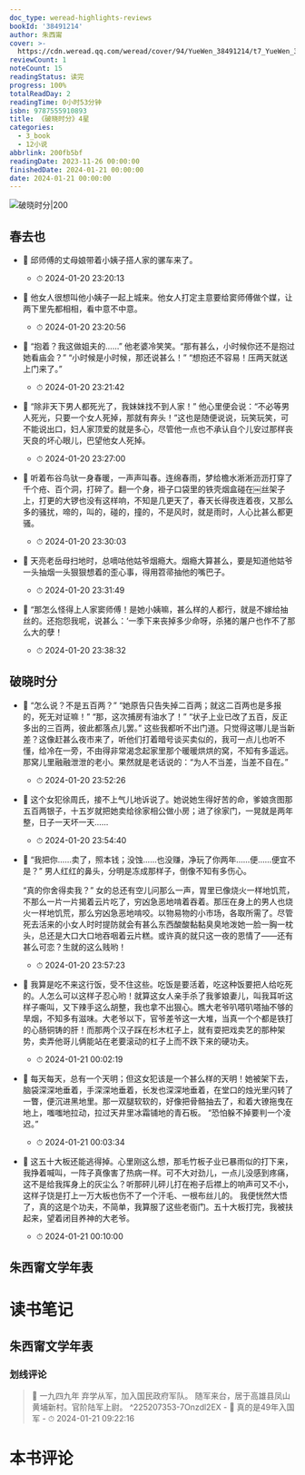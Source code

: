 ```yaml
---
doc_type: weread-highlights-reviews
bookId: '38491214'
author: 朱西甯
cover: >-
  https://cdn.weread.qq.com/weread/cover/94/YueWen_38491214/t7_YueWen_38491214.jpg
reviewCount: 1
noteCount: 15
readingStatus: 读完
progress: 100%
totalReadDay: 2
readingTime: 0小时53分钟
isbn: 9787555910893
title: 《破晓时分》4星
categories:
  - 3_book
  - 12小说
abbrlink: 200fb5bf
readingDate: 2023-11-26 00:00:00
finishedDate: 2024-01-21 00:00:00
date: 2024-01-21 00:00:00
---
```


![ 破晓时分|200](https://cdn.weread.qq.com/weread/cover/94/YueWen_38491214/t7_YueWen_38491214.jpg)


## 春去也


- 📌 邱师傅的丈母娘带着小姨子搭人家的骡车来了。 
    - ⏱ 2024-01-20 23:20:13 

- 📌 他女人很想叫他小姨子一起上城来。他女人打定主意要给窦师傅做个媒，让两下里先都相相，看中意不中意。 
    - ⏱ 2024-01-20 23:20:56 

- 📌 “抱着？我这做姐夫的……”
他老婆冷笑笑。“那有甚么，小时候你还不是抱过她看庙会？”
“小时候是小时候，那还说甚么！”
“想抱还不容易！压两天就送上门来了。” 
    - ⏱ 2024-01-20 23:21:42 

- 📌 “除非天下男人都死光了，我妹妹找不到人家！”
他心里便会说：“不必等男人死光，只要一个女人死掉，那就有奔头！”这也是随便说说，玩笑玩笑，可不能说出口，妇人家顶爱的就是多心，尽管他一点也不承认自个儿安过那样丧天良的坏心眼儿，巴望他女人死掉。 
    - ⏱ 2024-01-20 23:27:00 

- 📌 听着布谷鸟驮一身春暖，一声声叫春。连绵春雨，梦给檐水淅淅沥沥打穿了千个疮、百个洞，打碎了。翻一个身，褂子口袋里的铁壳烟盒碰在￼丝架子上，打更的大锣也没有这样响，不知是几更天了，春天长得夜连着夜，又那么多的骚扰，啼的，叫的，碰的，撞的，不是风时，就是雨时，人心比甚么都更骚。 
    - ⏱ 2024-01-20 23:30:03 

- 📌 天亮老岳母扫地时，总嘀咕他姑爷烟瘾大。烟瘾大算甚么，要是知道他姑爷一头抽烟一头狠狠想着的歪心事，得用笤帚抽他的嘴巴子。 
    - ⏱ 2024-01-20 23:31:49 

- 📌 “那怎么怪得上人家窦师傅！是她小姨嘛，甚么样的人都行，就是不嫁给抽丝的。还抱怨我呢，说甚么：‘一季下来丧掉多少命呀，杀猪的屠户也作不了那么大的孽！ 
    - ⏱ 2024-01-20 23:38:32 
## 破晓时分


- 📌 “怎么说？不是五百两？”
“她原告只告失掉二百两；就这二百两也是多报的，死无对证嘛！”
“那，这次捕房有油水了！”
“状子上业已改了五百，反正多出的三百两，彼此都落点儿罢。”
这些我都听不出门道。只觉得这哪儿是当新差？这像赶甚么夜市来了，听他们打着暗号谈买卖似的，我可一点儿也听不懂，给冷在一旁，不由得非常渴念起家里那个暖暖烘烘的窝，不知有多遥远。那窝儿里融融泄泄的老小。果然就是老话说的：“为人不当差，当差不自在。” 
    - ⏱ 2024-01-20 23:52:26 

- 📌 这个女犯徐周氏，接不上气儿地诉说了。她说她生得好苦的命，爹娘贪图那五百两银子，十五岁就把她卖给徐家相公做小房；进了徐家门，一晃就是两年整，日子一天坏一天…… 
    - ⏱ 2024-01-20 23:54:40 

- 📌 “我把你……卖了，照本钱；没蚀……也没赚，净玩了你两年……便……便宜不是？”
  男人红红的鼻头，分明是冻成那样子，倒像不知有多伤心。 

   “真的你舍得卖我？”
  女的总还有空儿问那么一声，胃里已像烧火一样地饥荒，不那么一片一片揭着云片吃了，穷凶急恶地啃着吞着。那压在身上的男人也烧火一样地饥荒，那么穷凶急恶地啃咬。以物易物的小市场，各取所需了。尽管死去活来的小女人时时提防就会有甚么东西酸酸黏黏臭臭地泼她一脸一胸一枕头，总还是大口大口地吞咽着云片糕。或许真的就只这一夜的恩情了——还有甚么可恋？生就的这么贱哟！ 
    - ⏱ 2024-01-20 23:57:23 

- 📌 我算是吃不来这行饭，受不住这些。吃饭是要活着，吃这种饭要把人给吃死的。人怎么可以这样子忍心哟！就算这女人亲手杀了我爹娘妻儿，叫我耳听这样子嘶叫，又下辣手这么胡整，我也拿不出狠心。瞧大老爷叭嗒叭嗒抽不够的旱烟，不知多有滋味。大老爷以下，官爷差爷这一大堆，当真一个个都是铁打的心肠铜铸的肝！而那两个汉子踩在杉木杠子上，就有耍把戏卖艺的那种架势，卖弄他哥儿俩能站在老要滚动的杠子上而不跌下来的硬功夫。 
    - ⏱ 2024-01-21 00:02:19 

- 📌 每天每天，总有一个天明；但这女犯该是一个甚么样的天明！她被架下去，脑袋深深地垂着，手深深地垂着，长发也深深地垂着，在堂口的烛光里闪转了一瞥，便沉进黑地里。那一双腿软软的，好像把骨骼抽去了，和着大镣拖曳在地上，嗤嗤地拉动，拉过天井里冰霜铺地的青石板。
“恐怕躲不掉要判一个凌迟。” 
    - ⏱ 2024-01-21 00:03:34 

- 📌 这五十大板还能逃得掉。心里刚这么想，那毛竹板子业已暴雨似的打下来，我挣着喊叫，一阵子真像害了热病一样。可不大对劲儿，一点儿没感到疼痛，这不是给我挥身上的灰尘么？听那砰儿砰儿打在袍子后襟上的响声可又不小，这样子饶是打上一万大板也伤不了一个汗毛、一根布丝儿的。
  我便恍然大悟了，真的这是个功夫，不简单，我算服了这些老衙门。五十大板打完，我被扶起来，望着闭目养神的大老爷。 
    - ⏱ 2024-01-21 00:10:00 
## 朱西甯文学年表

 

# 读书笔记

## 朱西甯文学年表

### 划线评论
> 📌 一九四九年
弃学从军，加入国民政府军队。
随军来台，居于高雄县凤山黄埔新村。官阶陆军上尉。  ^225207353-7Onzdl2EX
    - 💭 真的是49年入国军
    - ⏱ 2024-01-21 09:22:16


# 本书评论
